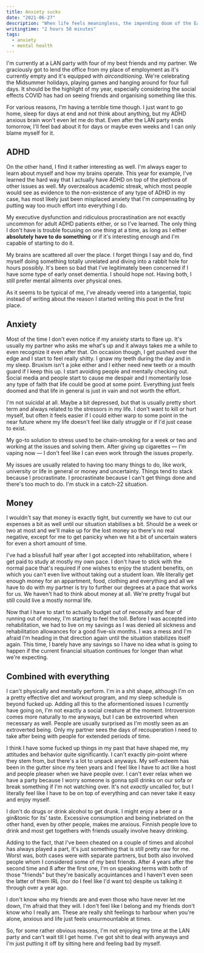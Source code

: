 ```yaml
---
title: Anxiety sucks
date: "2021-06-27"
description: "When life feels meaningless, the impending doom of the Earth doesn't exactly make it any easier."
writingtime: "2 hours 58 minutes"
tags:
  - anxiety
  - mental health
---
```


I'm currently at a LAN party with four of my best friends and my partner. We graciously got to lend the office from my place of employment as it's currently empty and it's equipped with _airconditioning_. We're celebrating the Midsummer holidays, playing games and hanging around for four full days. It should be the highlight of my year, especially considering the social effects COVID has had on seeing friends and organising something like this.

For various reasons, I'm having a terrible time though. I just want to go home, sleep for days at end and not think about anything, but my ADHD anxious brain won't even let me do that. Even after the LAN party ends tomorrow, I'll feel bad about it for days or maybe even weeks and I can only blame myself for it.

## ADHD

On the other hand, I find it rather interesting as well. I'm always eager to learn about myself and how my brains operate. This year for example, I've learned the hard way that I actually have ADHD on top of the plethora of other issues as well. My overzealous academic streak, which most people would see as evidence to the non-existence of any type of ADHD in my case, has most likely just been misplaced anxiety that I'm compensating by putting way too much effort into everything I do. 

My executive dysfunction and ridiculous procrastination are not exactly uncommon for adult ADHD patients either, or so I've learned. The only thing I don't have is trouble focusing on one thing at a time, as long as I either __absolutely have to do something__ or if it's interesting enough and I'm capable of starting to do it.

My brains are scattered all over the place. I forget things I say and do, find myself doing something totally unrelated and diving into a rabbit hole for hours possibly. It's been so bad that I've legitimately been concerned if I have some type of early onset dementia. I should hope not. Having both, I still prefer mental ailments over physical ones.

As it seems to be typical of me, I've already veered into a tangential, topic instead of writing about the reason I started writing this post in the first place.

## Anxiety

Most of the time I don't even notice if my anxiety starts to flare up. It's usually my partner who asks me what's up and it always takes me a while to even recognize it even after that. On occasion though, I get pushed over the edge and I start to feel really shitty. I gnaw my teeth during the day and in my sleep. Bruxism isn't a joke either and I either need new teeth or a mouth guard if I keep this up. I start avoiding people and mentally checking out. Social media and people start to cause me despair and I momentarily lose any type of faith that life could be good at some point. Everything just feels doomed and that life in general is just in vain and not worth the effort.

I'm not suicidal at all. Maybe a bit depressed, but that is usually pretty short term and always related to the stressors in my life. I don't want to kill or hurt myself, but often it feels easier if I could either warp to some point in the near future where my life doesn't feel like daily struggle or if I'd just cease to exist.  

My go-to solution to stress used to be chain-smoking for a week or two and working at the issues and solving them. After giving up cigarettes — I'm vaping now — I don't feel like I can even work through the issues properly.

My issues are usually related to having too many things to do, like work, university or life in general or money and uncertainty. Things tend to stack because I procrastinate. I procrastinate because I can't get things done and there's too much to do. I'm stuck in a catch-22 situation.

## Money 

I wouldn't say that money is exactly tight, but currently we have to cut our expenses a bit as well until our situation stabilises a bit. Should be a week or two at most and we'll make up for the lost money so there's no real negative, except for me to get panicky when we hit a bit of uncertain waters for even a short amount of time.

I've had a blissfull half year after I got accepted into rehabilitation, where I get paid to study at mostly my own pace. I don't have to stick with the normal pace that's required if one wishes to enjoy the student benefits, on which you can't even live without taking out a student loan. We literally get enough money for an appartment, food, clothing and everything and all we have to do with my partner is try to further our degrees at a pace that works for us. We haven't had to think about money at all. We're pretty frugal but still could live a mostly normal life.

Now that I have to start to actually budget out of necessity and fear of running out of money, I'm starting to feel the toll. Before I was accepted into rehabilitation, we had to live on my savings as I was denied all sickness and rehabilitation allowances for a good five-six months. I was a mess and I'm afraid I'm heading in that direction again until the situation stabilizes itself again. This time, I barely have any savings so I have no idea what is going to happen if the current financial situation continues for longer than what we're expecting.

## Combined with everything

I can't physically and mentally perform. I'm in a shit shape, although I'm on a pretty effective diet and workout program, and my sleep schedule is beyond fucked up. Adding all this to the aformentioned issues I currently have going on, I'm not exactly a social creature at the moment. Introversion comes more naturally to me anyways, but I can be extroverted when necessary as well. People are usually surprised as I'm mostly seen as an extroverted being. Only my partner sees the days of recouperation I need to take after being with people for extended periods of time.

I think I have some fucked up things in my past that have shaped me, my attitudes and behavior quite significantly. I can't exactly pin-point where they stem from, but there's a lot to unpack anyways. My self-esteem has been in the gutter since my teen years and I feel like I have to act like a host and people pleaser when we have people over. I can't ever relax when we have a party because I worry someone is gonna spill drinks on our sofa or break something if I'm not watching over. It's not _exactly_ uncalled for, but I literally feel like I have to be on top of everything and can never take it easy and enjoy myself.

I don't do drugs or drink alcohol to get drunk. I might enjoy a beer or a gin&tonic for its' taste. Excessive consumption and being inebriated on the other hand, even by other people, makes me anxious. Finnish people love to drink and most get togethers with friends usually involve heavy drinking.

Adding to the fact, that I've been cheated on a couple of times and alcohol has always played a part, it's just something that is still pretty raw for me. Worst was, both cases were with separate partners, but both also involved people whom I considered some of my best friends. After 4 years after the second time and 8 after the first one, I'm on speaking terms with both of those "friends" but they're basically acquintances and I haven't even seen the latter of them IRL (nor do I feel like I'd want to) despite us talking it through over a year ago.

I don't know who my friends are and even those who have never let me down, I'm afraid that they will. I don't feel like I belong and my friends don't know who I really am. These are really shit feelings to harbour when you're alone, anxious and life just feels unsurmountable at times.

So, for some rather obvious reasons, I'm not enjoying my time at the LAN party and can't wait till I get home. I've got shit to deal with anyways and I'm just putting it off by sitting here and feeling bad by myself.